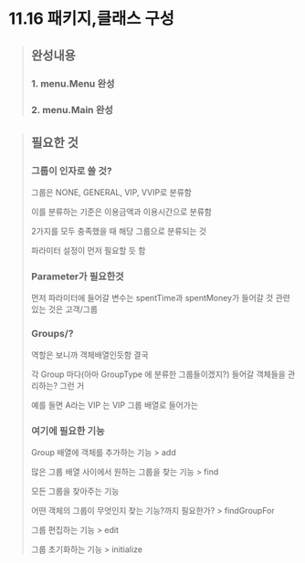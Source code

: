 # 11.16 패키지,클래스 구성

> ## 완성내용
> ### 1. menu.Menu 완성
> ### 2. menu.Main 완성
> 

> ## 필요한 것
> 
> ### 그룹이 인자로 쓸 것?
> 그룹은 NONE, GENERAL, VIP, VVIP로 분류함
> 
> 이를 분류하는 기준은 이용금액과 이용시간으로 분류함
>
> 2가지를 모두 충족했을 때 해당 그룹으로 분류되는 것
> 
> 파라미터 설정이 먼저 필요할 듯 함
> 
> 
> ### Parameter가 필요한것
> 먼저 파라미터에 들어갈 변수는 spentTime과 spentMoney가 들어갈 것
> 관련있는 것은 고객/그룹
> 
> ### Groups/?
> 역할은 보니까 객체배열인듯함 결국
> 
> 각 Group 마다(아마 GroupType 에 분류한 그룹들이겠지?) 들어갈 객체들을 관리하는? 그런 거
> 
> 예를 들면 A라는 VIP 는 VIP 그룹 배열로 들어가는
> 
> ### 여기에 필요한 기능
> Group 배열에 객체를 추가하는 기능 > add
> 
> 많은 그룹 배열 사이에서 원하는 그룹을 찾는 기능 > find
> 
> 모든 그룹을 찾아주는 기능
> 
> 어떤 객체의 그룹이 무엇인지 찾는 기능?까지 필요한가?  > findGroupFor
> 
> 그룹 편집하는 기능 > edit
> 
> 그룹 초기화하는 기능 > initialize
> 
